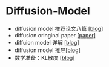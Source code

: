 # Diffusion-Model

* diffusion model 推荐论文八篇 [[blog]](http://xgxt.hust.edu.cn/xg/index)
* diffusion oringinal paper [[paper]](https://arxiv.org/abs/2006.11239)
* diffuion model 详解 [[blog]](https://zhuanlan.zhihu.com/p/366004028)
* diffusion model 推导[[blog]](https://blog.csdn.net/sunningzhzh/article/details/125118688ops_request_misc=%257B%2522request%255Fid%2522%253A%2522169355480016800186570095%2522%252C%2522scm%2522%253A%252220140713.130102334..%2522%257D&request_id=169355480016800186570095&biz_id=0&utm_medium=distribute.pc_search_result.none-task-blog-2~all~sobaiduend~default-1-125118688-null-null.142^v93^chatgptT3_2&utm_term=diffusion%20model%E6%A8%A1%E5%9E%8B&spm=1018.2226.3001.4187)
* 数学准备：KL散度 [[blog]](https://zhuanlan.zhihu.com/p/438129018)
